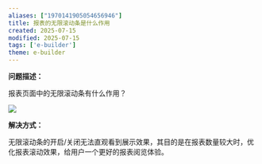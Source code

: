 ```yaml
---
aliases: ["1970141905054656946"]
title: 报表的无限滚动条是什么作用
created: 2025-07-15
modified: 2025-07-15
tags: ['e-builder']
theme: e-builder
---
```


**问题描述：**

报表页面中的无限滚动条有什么作用？

![](6c8830a54f99fbf642047d6eac7ab274.jpg)

**解决方式：**

无限滚动条的开启/关闭无法直观看到展示效果，其目的是在报表数量较大时，优化报表滚动效果，给用户一个更好的报表阅览体验。